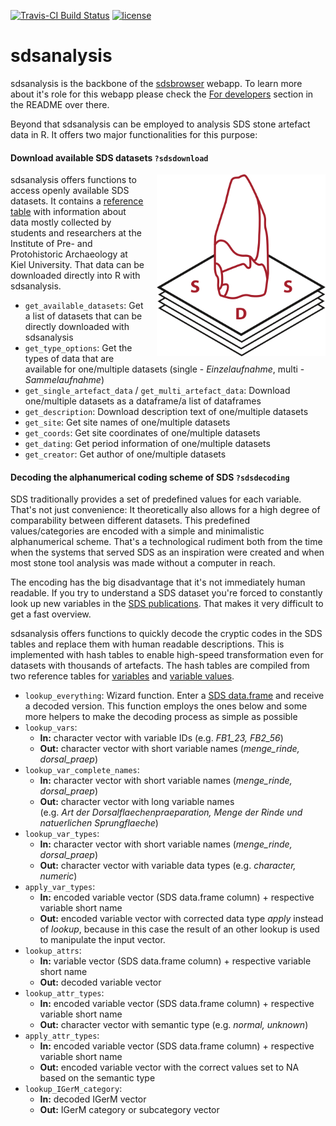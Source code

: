 [![Travis-CI Build
Status](https://travis-ci.org/Johanna-Mestorf-Academy/sdsanalysis.svg?branch=master)](https://travis-ci.org/Johanna-Mestorf-Academy/sdsanalysis)
[![license](https://img.shields.io/badge/license-GPL%202-B50B82.svg)](https://github.com/nevrome/sdsanalysis/blob/master/LICENSE)

# sdsanalysis

sdsanalysis is the backbone of the [sdsbrowser](https://github.com/Johanna-Mestorf-Academy/sdsbrowser) webapp. To learn more about it's role for this webapp please check the [For developers](https://github.com/Johanna-Mestorf-Academy/sdsbrowser#for-developers) section in the README over there. 

Beyond that sdsanalysis can be employed to analysis SDS stone artefact data in R. It offers two major functionalities for this purpose:

#### **Download available SDS datasets** `?sdsdownload`

<img align="right" style="padding-left:20px; padding-bottom:10px;" src="https://raw.githubusercontent.com/Johanna-Mestorf-Academy/sdsbrowser/master/inst/sds_logo/colour/Logo_SDS_colour_300dpi.png" width = 270>

sdsanalysis offers functions to access openly available SDS datasets. It contains a [reference table](https://github.com/Johanna-Mestorf-Academy/sdsanalysis/blob/master/data-raw/dataset_metadata_list.csv) with information about data mostly collected by students and researchers at the Institute of Pre- and Protohistoric Archaeology at Kiel University. That data can be downloaded directly into R with sdsanalysis.

- `get_available_datasets`: Get a list of datasets that can be directly downloaded with sdsanalysis
- `get_type_options`: Get the types of data that are available for one/multiple datasets (single - *Einzelaufnahme*, multi - *Sammelaufnahme*)
- `get_single_artefact_data` / `get_multi_artefact_data`: Download one/multiple datasets as a dataframe/a list of dataframes
- `get_description`: Download description text of one/multiple datasets
- `get_site`: Get site names of one/multiple datasets
- `get_coords`: Get site coordinates of one/multiple datasets
- `get_dating`: Get period information of one/multiple datasets
- `get_creator`: Get author of one/multiple datasets

#### **Decoding the alphanumerical coding scheme of SDS** `?sdsdecoding`

SDS traditionally provides a set of predefined values for each variable. That's not just convenience: It theoretically also allows for a high degree of comparability between different datasets. This predefined values/categories are encoded with a simple and minimalistic alphanumerical scheme. That's a technological rudiment both from the time when the systems that served SDS as an inspiration were created and when most stone tool analysis was made without a computer in reach. 

The encoding has the big disadvantage that it's not immediately human readable. If you try to understand a SDS dataset you're forced to constantly look up new variables in the [SDS publications](https://github.com/Johanna-Mestorf-Academy/sdsbrowser#references). That makes it very difficult to get a fast overview.

sdsanalysis offers functions to quickly decode the cryptic codes in the SDS tables and replace them with human readable descriptions. This is implemented with hash tables to enable high-speed transformation even for datasets with thousands of artefacts. The hash tables are compiled from two reference tables for [variables](https://github.com/Johanna-Mestorf-Academy/sdsanalysis/blob/master/data-raw/variable_list.csv) and [variable values](https://github.com/Johanna-Mestorf-Academy/sdsanalysis/blob/master/data-raw/variable_values_list.csv).

- `lookup_everything`: Wizard function. Enter a [SDS data.frame](https://github.com/Johanna-Mestorf-Academy/sdsbrowser#a-new-dataset) and receive a decoded version. This function employs the ones below and some more helpers to make the decoding process as simple as possible
- `lookup_vars`: 
  - **In:** character vector with variable IDs (e.g. *FB1_23, FB2_56*)
  - **Out:** character vector with short variable names (*menge_rinde, dorsal_praep*)
- `lookup_var_complete_names`: 
  - **In:** character vector with short variable names (*menge_rinde, dorsal_praep*)
  - **Out:** character vector with long variable names  
 (e.g. *Art der Dorsalflaechenpraeparation, Menge der Rinde und natuerlichen Sprungflaeche*)
- `lookup_var_types`: 
  - **In:** character vector with short variable names (*menge_rinde, dorsal_praep*)
  - **Out:** character vector with variable data types (e.g. *character, numeric*)
- `apply_var_types`: 
  - **In:** encoded variable vector (SDS data.frame column) + respective variable short name
  - **Out:** encoded variable vector with corrected data type
*apply* instead of *lookup*, because in this case the result of an other lookup is 
used to manipulate the input vector.
- `lookup_attrs`: 
  - **In:** variable vector (SDS data.frame column) + respective variable short name
  - **Out:** decoded variable vector
- `lookup_attr_types`: 
  - **In:** encoded variable vector (SDS data.frame column) + respective variable short name
  - **Out:** character vector with semantic type (e.g. *normal, unknown*)
- `apply_attr_types`: 
  - **In:** encoded variable vector (SDS data.frame column) + respective variable short name
  - **Out:** encoded variable vector with the correct values set to NA based on the semantic 
 type
- `lookup_IGerM_category`: 
  - **In:** decoded IGerM vector
  - **Out:** IGerM category or subcategory vector 
